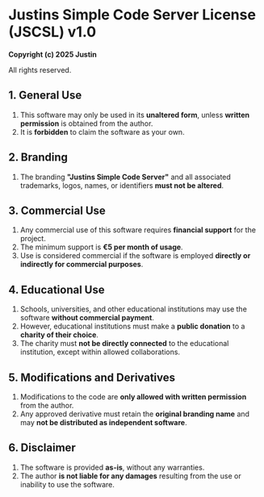 # Justins Simple Code Server License (JSCSL) v1.0

**Copyright (c) 2025 Justin**  

All rights reserved.

## 1. General Use
1. This software may only be used in its **unaltered form**, unless **written permission** is obtained from the author.
2. It is **forbidden** to claim the software as your own.

## 2. Branding
1. The branding **"Justins Simple Code Server"** and all associated trademarks, logos, names, or identifiers **must not be altered**.

## 3. Commercial Use
1. Any commercial use of this software requires **financial support** for the project.  
2. The minimum support is **€5 per month of usage**.  
3. Use is considered commercial if the software is employed **directly or indirectly for commercial purposes**.

## 4. Educational Use
1. Schools, universities, and other educational institutions may use the software **without commercial payment**.  
2. However, educational institutions must make a **public donation** to a **charity of their choice**.  
3. The charity must **not be directly connected** to the educational institution, except within allowed collaborations.

## 5. Modifications and Derivatives
1. Modifications to the code are **only allowed with written permission** from the author.  
2. Any approved derivative must retain the **original branding name** and may **not be distributed as independent software**.

## 6. Disclaimer
1. The software is provided **as-is**, without any warranties.  
2. The author **is not liable for any damages** resulting from the use or inability to use the software.

